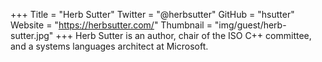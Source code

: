 +++
Title = "Herb Sutter"
Twitter = "@herbsutter"
GitHub = "hsutter"
Website = "https://herbsutter.com/"
Thumbnail = "img/guest/herb-sutter.jpg"
+++
Herb Sutter is an author, chair of the ISO C++ committee, and a systems languages architect at Microsoft.